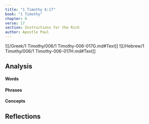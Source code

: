 ```yaml
---
title: "1 Timothy 6:17"
book: "1 Timothy"
chapter: 6
verse: 17
section: Instructions for the Rich
author: Apostle Paul
---
```

![[/Greek/1 Timothy/006/1 Timothy-006-017G.md#Text]]
![[/Hebrew/1 Timothy/006/1 Timothy-006-017H.md#Text]]

## Analysis

#### Words

#### Phrases

#### Concepts

## Reflections
